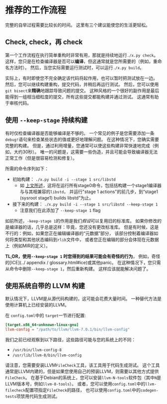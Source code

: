 # 推荐的工作流程

完整的自举过程需要比较长的时间。 这里有三个建议能使您的生活更轻松。

## Check, check，再 check

第一个工作流程在执行简单重构时非常有用，那就是持续地运行`./x.py check`。
这样，您只是在检查编译器是否可以**编译**，但这通常就是您所需要的（例如，重命名方法时）。
然后，当您实际需要运行测试时，可以运行`./x.py build`。

实际上，有时即使您不完全确定该代码将起作用，也可以暂时把测试放在一边。 
然后，您可以继续构建重构，提交代码，并稍后再运行测试。 
然后，您可以使用`git bisect`来**精确**地跟踪导致问题的提交。
这种风格的一个很好的副作用是最后能得到一组相当细粒度的提交，所有这些提交都能构建并通过测试。 这通常有助于审核代码。

## 使用 `--keep-stage` 持续构建

有时仅检查编译器是否能够编译是不够的。
一个常见的例子是您需要添加一条`debug!`语句来检查某些状态的值或更好地理解问题。
在这种情况下，您确实需要完整的构建。
但是，通过利用增量，您通常可以使这些构建非常快速地完成（例如，大约30秒）。
唯一的问题是，这需要一些伪造，并且可能会导致编译器无法正常工作（但是很容易检测和修复）。

所需的命令序列如下：

- 初始构建： `./x.py build -i --stage 1 src/libstd`
  - 如 [上文所述](#command)，这将在运行所有stage0命令，包括括构建一个stage1编译器与与其相兼容的`libstd`，
  并运行"stage 1 actions"的前几步，到“stage1 (sysroot stage1) builds libstd”为止。
- 接下来的构建： `./x.py build -i --stage 1 src/libstd --keep-stage 1`
  - 注意我们在此添加了 `--keep-stage 1` flag

如前所述，`-keep-stage 1`的作用是我们*假设*可以复用旧的标准库。 
如果你修改的是编译器的话，几乎总是这样：毕竟，您还没有更改标准库。 
但是有时候，这是不行的：例如，如果您正在编辑编译器的“元数据”部分，
该部分控制着编译器如何将类型和其他状态编码到`rlib`文件中，
或者您正在编辑的部分会体现在元数据上（例如MIR的定义）。

**TL;DR，使用`--keep-stage 1` 时您得到的结果可能会有奇怪的行为**，
例如，奇怪的[ICE](../ appendix / glossary.html#ice)或其他panic。 
在这种情况下，您只需从命令中删除`--keep-stage 1`，然后重新构建。 
这样应该就能解决问题了。

## 使用系统自带的 LLVM 构建

默认情况下，LLVM是从源代码构建的，这可能会花费大量时间。 一种替代方法是使用计算机上已经安装的LLVM。

在 `config.toml`中的 `target`一节进行配置:

```toml
[target.x86_64-unknown-linux-gnu]
llvm-config = "/path/to/llvm/llvm-7.0.1/bin/llvm-config"
```

我们之前已经观察到以下路径，这些路径可能与您的系统上的不同：

- `/usr/bin/llvm-config-8`
- `/usr/lib/llvm-8/bin/llvm-config`

请注意，您需要安装LLVM`FileCheck`工具，该工具用于代码生成测试。 
这个工具通常是LLVM内建的，但是如果您使用自己的预装LLVM，则需要以其他方式提供`FileCheck`。
在基于Debian的系统上，您可以安装`llvm-N-tools`软件包（其中`N`是LLVM版本号，例如`llvm-8-tools`）。
或者，您可以使用`config.toml`中的`llvm-filecheck`配置项指定`FileCheck`的路径，
也可以使用`config.toml`中的`codegen-tests`项禁用代码生成测试。